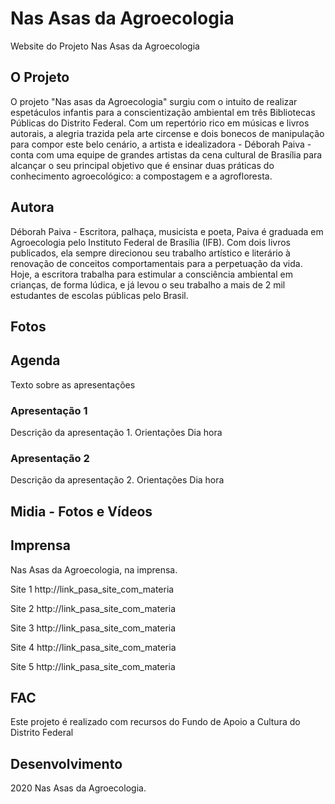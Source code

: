 # Nas Asas da Agroecologia

Website do Projeto Nas Asas da Agroecologia

## O Projeto

O projeto "Nas asas da Agroecologia" surgiu com o intuito de realizar espetáculos infantis para a conscientização ambiental em três Bibliotecas Públicas do Distrito Federal. Com um repertório rico em músicas e livros autorais, a alegria trazida pela arte circense e dois bonecos de manipulação  para compor este belo cenário, a artista e idealizadora -  Déborah Paiva - conta com uma equipe de grandes artistas da cena cultural de Brasília para alcançar o seu principal objetivo que é ensinar duas práticas do conhecimento agroecológico: a compostagem e a agrofloresta.

## Autora

Déborah Paiva - Escritora, palhaça, musicista e poeta, Paiva é graduada em Agroecologia pelo Instituto Federal de Brasília (IFB). Com dois livros publicados, ela sempre direcionou seu trabalho artístico e literário à renovação de conceitos comportamentais para a perpetuação da vida. Hoje, a escritora trabalha para estimular a consciência ambiental em crianças, de forma lúdica, e já levou o seu trabalho a mais de 2 mil estudantes de escolas públicas pelo Brasil.

## Fotos



## Agenda

Texto sobre as apresentações

### Apresentação 1
Descrição da apresentação 1.
Orientações
Dia hora

### Apresentação 2
Descrição da apresentação 2.
Orientações
Dia hora

## Midia - Fotos e Vídeos

## Imprensa
Nas Asas da Agroecologia, na imprensa.

Site 1
http://link_pasa_site_com_materia

Site 2
http://link_pasa_site_com_materia

Site 3
http://link_pasa_site_com_materia

Site 4
http://link_pasa_site_com_materia

Site 5
http://link_pasa_site_com_materia

## FAC
Este projeto é realizado com recursos do Fundo de Apoio a Cultura do Distrito Federal

## Desenvolvimento
2020 Nas Asas da Agroecologia. 
